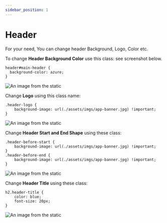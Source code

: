 ```yaml
---
sidebar_position: 1
---
```


# Header


For your need, You can change header Background, Logo, Color etc.

To change **Header Background Color** use this class: see screenshot below.
```
header#main-header {
  background-color: azure;
}
```
![An image from the static](/img/HeaderBG.png)


<div style={{marginBottom: 100 + 'px'}}></div>


Change **Logo** using this class name:
```
.header-logo {
    background-image: url(./assets/imgs/app-banner.jpg) !important;
}
```
![An image from the static](/img/HeaderLOGO.png)


<div style={{marginBottom: 100 + 'px'}}></div>


Change **Header Start and End Shape** using these class: 
```
.header-before-start {
    background-image: url(./assets/imgs/app-banner.jpg) !important;
}
.header-before-end {
    background-image: url(./assets/imgs/app-banner.jpg) !important;
}
```
![An image from the static](/img/HeaderShape.png)


<div style={{marginBottom: 100 + 'px'}}></div>


Change **Header Title** using these class: 
```
h2.header-title {
    color: blue;
    font-size: 20px;
}
```
![An image from the static](/img/HeaderTitle.png)